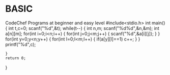 # BASIC
CodeChef Programs at beginner and easy level
#include<stdio.h>
int main()
{
    int t,c=0;
    scanf("%d",&t);
    while(t--)
    {
        int n,m;
        scanf("%d%d",&n,&m);
        int a[n][m];
        for(int i=0;i<n;i++)
        {
            for(int j=0;j<m;j++)
            {
                scanf("%d",&a[i][j]);
            }
        }
        for(int y=0;y<n;y++)
        {
            for(int l=0;l<m;l++)
            {
                if(a[y][l]==1)
                c++;
            }
        }
       printf("%d",c);
       
    }
    return 0;
}
